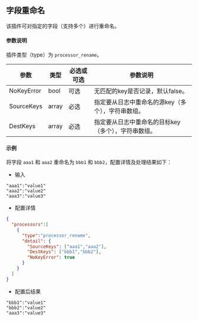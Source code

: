 字段重命名
---

该插件可对指定的字段（支持多个）进行重命名。

#### 参数说明

插件类型（type）为 `processor_rename`。

|参数|类型|必选或可选|参数说明|
|----|----|----|----|
|NoKeyError|bool|可选|无匹配的key是否记录，默认false。|
|SourceKeys|array|必选|指定要从日志中重命名的源key（多个），字符串数组。|
|DestKeys|array|必选|指定要从日志中重命名的目标key（多个），字符串数组。|

#### 示例
将字段 `aaa1` 和 `aaa2` 重命名为 `bbb1` 和 `bbb2`，配置详情及处理结果如下：

- 输入

```
"aaa1":"value1"
"aaa2":"value2"
"aaa3":"value3"
```

- 配置详情

```json
{
  "processors":[
    {
      "type":"processor_rename",
      "detail": {
        "SourceKeys": ["aaa1","aaa2"],
        "DestKeys": ["bbb1","bbb2"],
        "NoKeyError": true
      }
    }
  ]
}
```

- 配置后结果

```
"bbb1":"value1"
"bbb2":"value2"
"aaa3":"value3"
```